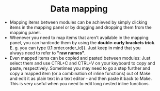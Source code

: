<div align="center">


# Data mapping
</div>


  * Mapping items between modules can be achieved by simply clicking items in the mapping panel or by dragging and dropping them from the mapping panel.
  * Whenever you need to map items that aren't available in the mapping panel, you can hardcode them by using the __double-curly brackets trick__. E. g. you can type {{1.order.order_id}}. Just keep in mind that you always need to refer to __"raw names"__.
  * Even mapped items can be copied and pasted between modules: Just select them and use CTRL+C and CTRL+V on your keyboard to copy and paste, respectively. Sometimes you may need to go a step further and copy a mapped item (or a combination of inline functions) out of Make and edit it as plain text in a text editor - and then paste it back to Make. This is very useful when you need to edit long nested inline functions.
